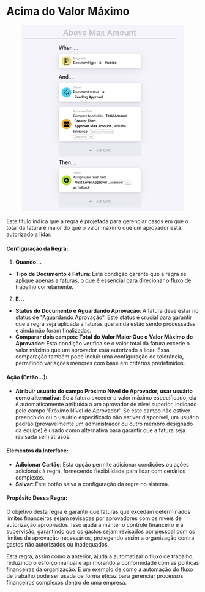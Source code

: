 # Acima do Valor Máximo

<figure><img src="../../../.gitbook/assets/Bildschirmfoto 2024-05-03 um 14.51.42.png" alt=""><figcaption></figcaption></figure>

Este título indica que a regra é projetada para gerenciar casos em que o total da fatura é maior do que o valor máximo que um aprovador está autorizado a lidar.

#### Configuração da Regra:

1. **Quando…**
* **Tipo de Documento é Fatura**: Esta condição garante que a regra se aplique apenas a faturas, o que é essencial para direcionar o fluxo de trabalho corretamente.
2. **E…**
* **Status do Documento é Aguardando Aprovação**: A fatura deve estar no status de "Aguardando Aprovação". Este status é crucial para garantir que a regra seja aplicada a faturas que ainda estão sendo processadas e ainda não foram finalizadas.
* **Comparar dois campos: Total do Valor Maior Que o Valor Máximo do Aprovador**: Esta condição verifica se o valor total da fatura excede o valor máximo que um aprovador está autorizado a lidar. Essa comparação também pode incluir uma configuração de tolerância, permitindo variações menores com base em critérios predefinidos.

#### Ação (Então…):

* **Atribuir usuário do campo Próximo Nível de Aprovador, usar usuário como alternativa**: Se a fatura exceder o valor máximo especificado, ela é automaticamente atribuída a um aprovador de nível superior, indicado pelo campo 'Próximo Nível de Aprovador'. Se este campo não estiver preenchido ou o usuário especificado não estiver disponível, um usuário padrão (provavelmente um administrador ou outro membro designado da equipe) é usado como alternativa para garantir que a fatura seja revisada sem atrasos.

#### Elementos da Interface:

* **Adicionar Cartão**: Esta opção permite adicionar condições ou ações adicionais à regra, fornecendo flexibilidade para lidar com cenários complexos.
* **Salvar**: Este botão salva a configuração da regra no sistema.

#### Propósito Dessa Regra:

O objetivo desta regra é garantir que faturas que excedam determinados limites financeiros sejam revisadas por aprovadores com os níveis de autorização apropriados. Isso ajuda a manter o controle financeiro e a supervisão, garantindo que os gastos sejam revisados por pessoal com os limites de aprovação necessários, protegendo assim a organização contra gastos não autorizados ou inadequados.

Esta regra, assim como a anterior, ajuda a automatizar o fluxo de trabalho, reduzindo o esforço manual e aprimorando a conformidade com as políticas financeiras da organização. É um exemplo de como a automação do fluxo de trabalho pode ser usada de forma eficaz para gerenciar processos financeiros complexos dentro de uma empresa.
